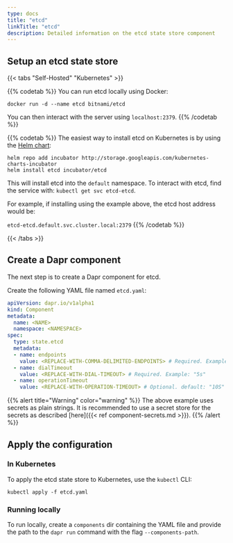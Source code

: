 ```yaml
---
type: docs
title: "etcd"
linkTitle: "etcd"
description: Detailed information on the etcd state store component
---
```


## Setup an etcd state store

{{< tabs "Self-Hosted" "Kubernetes" >}}

{{% codetab %}}
You can run etcd locally using Docker:

```
docker run -d --name etcd bitnami/etcd
```

You can then interact with the server using `localhost:2379`.
{{% /codetab %}}

{{% codetab %}}
The easiest way to install etcd on Kubernetes is by using the [Helm chart](https://github.com/helm/charts/tree/master/incubator/etcd):

```
helm repo add incubator http://storage.googleapis.com/kubernetes-charts-incubator
helm install etcd incubator/etcd
```

This will install etcd into the `default` namespace.
To interact with etcd, find the service with: `kubectl get svc etcd-etcd`.

For example, if installing using the example above, the etcd host address would be:

`etcd-etcd.default.svc.cluster.local:2379`
{{% /codetab %}}

{{< /tabs >}}

## Create a Dapr component

The next step is to create a Dapr component for etcd.

Create the following YAML file named `etcd.yaml`:

```yaml
apiVersion: dapr.io/v1alpha1
kind: Component
metadata:
  name: <NAME>
  namespace: <NAMESPACE>
spec:
  type: state.etcd
  metadata:
  - name: endpoints
    value: <REPLACE-WITH-COMMA-DELIMITED-ENDPOINTS> # Required. Example: "etcd-etcd.default.svc.cluster.local:2379"
  - name: dialTimeout
    value: <REPLACE-WITH-DIAL-TIMEOUT> # Required. Example: "5s"
  - name: operationTimeout
    value: <REPLACE-WITH-OPERATION-TIMEOUT> # Optional. default: "10S"
```

{{% alert title="Warning" color="warning" %}}
The above example uses secrets as plain strings. It is recommended to use a secret store for the secrets as described [here]({{< ref component-secrets.md >}}).
{{% /alert %}}

## Apply the configuration

### In Kubernetes

To apply the etcd state store to Kubernetes, use the `kubectl` CLI:

```
kubectl apply -f etcd.yaml
```

### Running locally

To run locally, create a `components` dir containing the YAML file and provide the path to the `dapr run` command with the flag `--components-path`.
